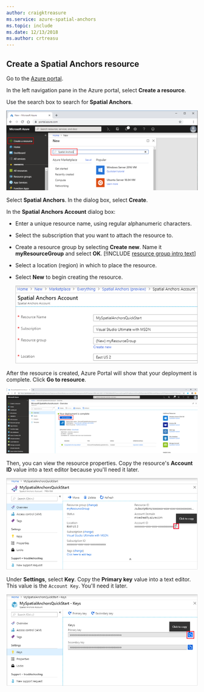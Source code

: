 ```yaml
---
author: craigktreasure
ms.service: azure-spatial-anchors
ms.topic: include
ms.date: 12/13/2018
ms.author: crtreasu
---
```

## Create a Spatial Anchors resource

Go to the <a href="https://portal.azure.com" target="_blank">Azure portal</a>.

In the left navigation pane in the Azure portal, select **Create a resource**.

Use the search box to search for **Spatial Anchors**.

   ![Search for Spatial Anchors](./media/spatial-anchors-get-started-create-resource/portal-search.png)

Select **Spatial Anchors**. In the dialog box, select **Create**.

In the **Spatial Anchors Account** dialog box:

- Enter a unique resource name, using regular alphanumeric characters.
- Select the subscription that you want to attach the resource to.
- Create a resource group by selecting **Create new**. Name it **myResourceGroup** and select **OK**.
      [!INCLUDE [resource group intro text](resource-group.md)]
- Select a location (region) in which to place the resource.
- Select **New** to begin creating the resource.

   ![Create a resource](./media/spatial-anchors-get-started-create-resource/create-resource-form.png)

After the resource is created, Azure Portal will show that your deployment is complete. Click **Go to resource**.

![Deployment complete](./media/spatial-anchors-get-started-create-resource/deployment-complete.png)

Then, you can view the resource properties. Copy the resource's **Account ID** value into a text editor because you'll need it later.

   ![Resource properties](./media/spatial-anchors-get-started-create-resource/view-resource-properties.png)

Under **Settings**, select **Key**. Copy the **Primary key** value into a text editor. This value is the `Account Key`. You'll need it later.

   ![Account key](./media/spatial-anchors-get-started-create-resource/view-account-key.png)
